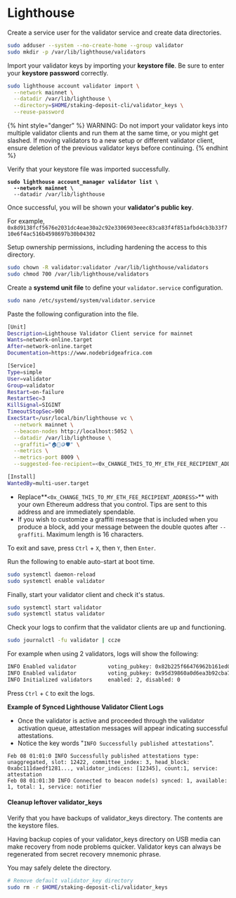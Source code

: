 # Lighthouse

Create a service user for the validator service and create data directories.

```bash
sudo adduser --system --no-create-home --group validator
sudo mkdir -p /var/lib/lighthouse/validators
```

Import your validator keys by importing your **keystore file**. Be sure to enter your **keystore password** correctly.

```bash
sudo lighthouse account validator import \
  --network mainnet \
  --datadir /var/lib/lighthouse \
  --directory=$HOME/staking-deposit-cli/validator_keys \
  --reuse-password
```

{% hint style="danger" %}
WARNING: Do not import your validator keys into multiple validator clients and run them at the same time, or you might get slashed. If moving validators to a new setup or different validator client, ensure deletion of the previous validator keys before continuing.
{% endhint %}

Verify that your keystore file was imported successfully.

<pre class="language-bash"><code class="lang-bash"><strong>sudo lighthouse account_manager validator list \
</strong><strong>  --network mainnet \
</strong>  --datadir /var/lib/lighthouse
</code></pre>

Once successful, you will be shown your **validator's public key**.

For example, `0x8d9138fcf5676e2031dc4eae30a2c92e3306903eeec83ca83f4f851afbd4cb3b33f710e6f4ac516b4598697b30b04302`

Setup ownership permissions, including hardening the access to this directory.

```bash
sudo chown -R validator:validator /var/lib/lighthouse/validators
sudo chmod 700 /var/lib/lighthouse/validators
```

Create a **systemd unit file** to define your `validator.service` configuration.

```bash
sudo nano /etc/systemd/system/validator.service
```

Paste the following configuration into the file.

```bash
[Unit]
Description=Lighthouse Validator Client service for mainnet
Wants=network-online.target
After=network-online.target
Documentation=https://www.nodebridgeafrica.com

[Service]
Type=simple
User=validator
Group=validator
Restart=on-failure
RestartSec=3
KillSignal=SIGINT
TimeoutStopSec=900
ExecStart=/usr/local/bin/lighthouse vc \
  --network mainnet \
  --beacon-nodes http://localhost:5052 \
  --datadir /var/lib/lighthouse \
  --graffiti="🏠🥩🪙🛡️" \
  --metrics \
  --metrics-port 8009 \
  --suggested-fee-recipient=<0x_CHANGE_THIS_TO_MY_ETH_FEE_RECIPIENT_ADDRESS>

[Install]
WantedBy=multi-user.target
```

* Replace\*\*`<0x_CHANGE_THIS_TO_MY_ETH_FEE_RECIPIENT_ADDRESS>`\*\* with your own Ethereum address that you control. Tips are sent to this address and are immediately spendable.
* If you wish to customize a graffiti message that is included when you produce a block, add your message between the double quotes after `--graffiti`. Maximum length is 16 characters.

To exit and save, press `Ctrl` + `X`, then `Y`, then `Enter`.

Run the following to enable auto-start at boot time.

```bash
sudo systemctl daemon-reload
sudo systemctl enable validator
```

Finally, start your validator client and check it's status.

```bash
sudo systemctl start validator
sudo systemctl status validator
```

Check your logs to confirm that the validator clients are up and functioning.

```bash
sudo journalctl -fu validator | ccze
```

For example when using 2 validators, logs will show the following:

```bash
INFO Enabled validator          voting_pubkey: 0x82b225f66476962b161ed015786df00a0b7b28231915e6d09e81ba8d5c4ae8502b6d5337e3bf101ad72741dc69f0a7cf, signing_method: local_keystore
INFO Enabled validator          voting_pubkey: 0x95d39860a0d6ea3b92cba78069d21f3a987988f3b8417b14f0945353d79ed9e338bbe6e9d63d487abc044a710ce34866, signing_method: local_keystore
INFO Initialized validators     enabled: 2, disabled: 0
```

Press `Ctrl` + `C` to exit the logs.

**Example of Synced Lighthouse Validator Client Logs**

* Once the validator is active and proceeded through the validator activation queue, attestation messages will appear indicating successful attestations.
* Notice the key words "`INFO Successfully published attestations`".

```
Feb 08 01:01:0 INFO Successfully published attestations type: unaggregated, slot: 12422, committee_index: 3, head_block: 0xabc111daedf1281..., validator_indices: [12345], count:1, service: attestation 
Feb 08 01:01:30 INFO Connected to beacon node(s) synced: 1, available: 1, total: 1, service: notifier
```

#### Cleanup leftover validator\_keys <a href="#optional-step-0-cleanup-leftover-validator_keys" id="optional-step-0-cleanup-leftover-validator_keys"></a>

Verify that you have backups of validator\_keys directory. The contents are the keystore files.

Having backup copies of your validator\_keys directory on USB media can make recovery from node problems quicker. Validator keys can always be regenerated from secret recovery mnemonic phrase.

You may safely delete the directory.

```bash
# Remove default validator_key directory
sudo rm -r $HOME/staking-deposit-cli/validator_keys
```
